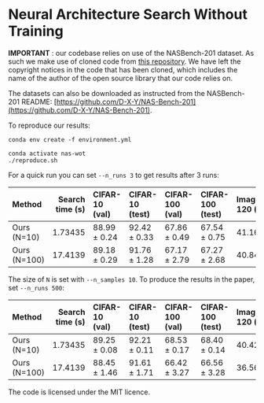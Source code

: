 # Neural Architecture Search Without Training

**IMPORTANT** : our codebase relies on use of the NASBench-201 dataset. As such we make use of cloned code from [this repository](https://github.com/D-X-Y/AutoDL-Projects). We have left the copyright notices in the code that has been cloned, which includes the name of the author of the open source library that our code relies on.

The datasets can also be downloaded as instructed from the NASBench-201 README: [https://github.com/D-X-Y/NAS-Bench-201](https://github.com/D-X-Y/NAS-Bench-201).

To reproduce our results:

```
conda env create -f environment.yml

conda activate nas-wot
./reproduce.sh
```

For a quick run you can set `--n_runs 3` to get results after 3 runs:

| Method       |   Search time (s) | CIFAR-10 (val)   | CIFAR-10 (test)   | CIFAR-100 (val)   | CIFAR-100 (test)   | ImageNet16-120 (val)   | ImageNet16-120 (test)   |
|:-------------|------------------:|:-----------------|:------------------|:------------------|:-------------------|:-----------------------|:------------------------|
| Ours (N=10)  |           1.73435 | 88.99 $\pm$ 0.24 | 92.42 $\pm$ 0.33  | 67.86 $\pm$ 0.49  | 67.54 $\pm$ 0.75   | 41.16 $\pm$ 2.31       | 40.98 $\pm$ 2.72        |
| Ours (N=100) |          17.4139  | 89.18 $\pm$ 0.29 | 91.76 $\pm$ 1.28  | 67.17 $\pm$ 2.79  | 67.27 $\pm$ 2.68   | 40.84 $\pm$ 5.36       | 41.33 $\pm$ 5.74

The size of `N` is set with `--n_samples 10`. To produce the results in the paper, set `--n_runs 500`:

| Method       |   Search time (s) | CIFAR-10 (val)   | CIFAR-10 (test)   | CIFAR-100 (val)   | CIFAR-100 (test)   | ImageNet16-120 (val)   | ImageNet16-120 (test)   |
|:-------------|------------------:|:-----------------|:------------------|:------------------|:-------------------|:-----------------------|:------------------------|
| Ours (N=10)  |           1.73435 | 89.25 $\pm$ 0.08 | 92.21 $\pm$ 0.11  | 68.53 $\pm$ 0.17  | 68.40 $\pm$ 0.14   | 40.42 $\pm$ 1.15       | 40.66 $\pm$ 0.97        |
| Ours (N=100) |          17.4139  | 88.45 $\pm$ 1.46 | 91.61 $\pm$ 1.71  | 66.42 $\pm$ 3.27  | 66.56 $\pm$ 3.28   | 36.56 $\pm$ 6.70       | 36.37 $\pm$ 6.97


The code is licensed under the MIT licence.
